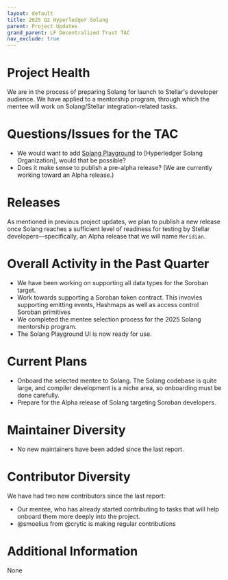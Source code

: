 ```yaml
---
layout: default
title: 2025 Q2 Hyperledger Solang
parent: Project Updates
grand_parent: LF Decentralized Trust TAC
nav_exclude: true
---
```


# Project Health

We are in the process of preparing Solang for launch to Stellar's developer audience. We have applied to a mentorship program, through which the mentee will work on Solang/Stellar integration-related tasks.

# Questions/Issues for the TAC

- We would want to add [Solang Playground](https://github.com/hyperledger-labs/solang-playground) to [Hyperledger Solang Organization], would that be possible? 
- Does it make sense to publish a pre-alpha release? (We are currently working toward an Alpha release.)

# Releases

As mentioned in previous project updates, we plan to publish a new release once Solang reaches a sufficient level of readiness for testing by Stellar developers—specifically, an Alpha release that we will name `Meridian`.

# Overall Activity in the Past Quarter

- We have been working on supporting all data types for the Soroban target.
- Work towards supporting a Soroban token contract. This invovles supporting emitting events, Hashmaps as well as access control Soroban primitives
- We completed the mentee selection process for the 2025 Solang mentorship program.
- The Solang Playground UI is now ready for use.

# Current Plans

- Onboard the selected mentee to Solang. The Solang codebase is quite large, and compiler development is a niche area, so onboarding must be done carefully.
- Prepare for the Alpha release of Solang targeting Soroban developers.

# Maintainer Diversity

- No new maintainers have been added since the last report.


# Contributor Diversity

We have had two new contributors since the last report:

- Our mentee, who has already started contributing to tasks that will help onboard them more deeply into the project.
- @smoelius from @crytic is making regular contributions

# Additional Information

None